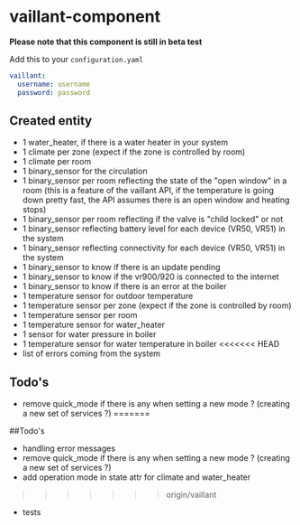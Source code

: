 # vaillant-component

**Please note that this component is still in beta test**

Add this to your `configuration.yaml`

```yaml
vaillant:
  username: username
  password: password
```

## Created entity
- 1 water_heater, if there is a water heater in your system
- 1 climate per zone (expect if the zone is controlled by room)
- 1 climate per room
- 1 binary_sensor for the circulation
- 1 binary_sensor per room reflecting the state of the "open window" in a room (this is a feature of the vaillant API, if the temperature is going down pretty fast, the API assumes there is an open window and heating stops)
- 1 binary_sensor per room reflecting if the valve is "child locked" or not
- 1 binary_sensor reflecting battery level for each device (VR50, VR51) in the system
- 1 binary_sensor reflecting connectivity for each device (VR50, VR51) in the system
- 1 binary_sensor to know if there is an update pending
- 1 binary_sensor to know if the vr900/920 is connected to the internet
- 1 binary_sensor to know if there is an error at the boiler
- 1 temperature sensor for outdoor temperature
- 1 temperature sensor per zone (expect if the zone is controlled by room)
- 1 temperature sensor per room
- 1 temperature sensor for water_heater
- 1 sensor for water pressure in boiler
- 1 temperature sensor for water temperature in boiler
<<<<<<< HEAD
- list of errors coming from the system

## Todo's
- remove quick_mode if there is any when setting a new mode ? (creating a new set of services ?)
=======

##Todo's
- handling error messages
- remove quick_mode if there is any when setting a new mode ? (creating a new set of services ?)
- add operation mode in state attr for climate and water_heater
>>>>>>> origin/vaillant
- tests